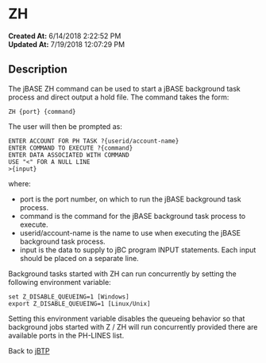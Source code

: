 # ZH

**Created At:** 6/14/2018 2:22:52 PM  
**Updated At:** 7/19/2018 12:07:29 PM  


## Description 

The jBASE ZH command can be used to start a jBASE background task process and direct output a hold file. The command takes the form:

```
ZH {port} {command}
```

The user will then be prompted as:

```
ENTER ACCOUNT FOR PH TASK ?{userid/account-name}
ENTER COMMAND TO EXECUTE ?{command}
ENTER DATA ASSOCIATED WITH COMMAND
USE "<" FOR A NULL LINE
>{input}
```

where:

- port is the port number, on which to run the jBASE background task process.
- command is the command for the jBASE background task process to execute.
- userid/account-name is the name to use when executing the jBASE background task process.
- input is the data to supply to jBC program INPUT statements. Each input should be placed on a separate line.




Background tasks started with ZH can run concurrently by setting the following environment variable:

```
set Z_DISABLE_QUEUEING=1 [Windows] 
export Z_DISABLE_QUEUEING=1 [Linux/Unix]
```

Setting this environment variable disables the queueing behavior so that background jobs started with Z / ZH will run concurrently provided there are available ports in the PH-LINES list.

Back to [jBTP](jbtp)
